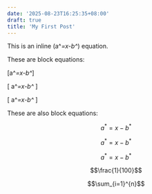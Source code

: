 ```yaml
---
date: '2025-08-23T16:25:35+08:00'
draft: true
title: 'My First Post'
---
```


This is an inline \(a^*=x-b^*\) equation.

These are block equations:

\[a^*=x-b^*\]

\[ a^*=x-b^* \]

\[
a^*=x-b^*
\]

These are also block equations:

$$a^*=x-b^*$$

$$ a^*=x-b^* $$

$$
a^*=x-b^*
$$

$$\frac{1}{100}$$

$$\sum_{i=1}^{n}$$
